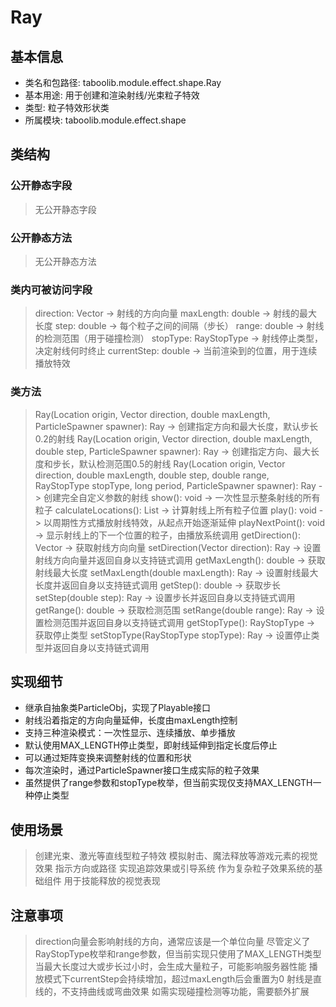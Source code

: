 # Ray

## 基本信息
- 类名和包路径: taboolib.module.effect.shape.Ray
- 基本用途: 用于创建和渲染射线/光束粒子特效
- 类型: 粒子特效形状类
- 所属模块: taboolib.module.effect.shape

## 类结构

### 公开静态字段
> 无公开静态字段

### 公开静态方法
> 无公开静态方法

### 类内可被访问字段
> direction: Vector -> 射线的方向向量
> maxLength: double -> 射线的最大长度
> step: double -> 每个粒子之间的间隔（步长）
> range: double -> 射线的检测范围（用于碰撞检测）
> stopType: RayStopType -> 射线停止类型，决定射线何时终止
> currentStep: double -> 当前渲染到的位置，用于连续播放特效

### 类方法
> Ray(Location origin, Vector direction, double maxLength, ParticleSpawner spawner): Ray -> 创建指定方向和最大长度，默认步长0.2的射线
> Ray(Location origin, Vector direction, double maxLength, double step, ParticleSpawner spawner): Ray -> 创建指定方向、最大长度和步长，默认检测范围0.5的射线
> Ray(Location origin, Vector direction, double maxLength, double step, double range, RayStopType stopType, long period, ParticleSpawner spawner): Ray -> 创建完全自定义参数的射线
> show(): void -> 一次性显示整条射线的所有粒子
> calculateLocations(): List<Location> -> 计算射线上所有粒子位置
> play(): void -> 以周期性方式播放射线特效，从起点开始逐渐延伸
> playNextPoint(): void -> 显示射线上的下一个位置的粒子，由播放系统调用
> getDirection(): Vector -> 获取射线方向向量
> setDirection(Vector direction): Ray -> 设置射线方向向量并返回自身以支持链式调用
> getMaxLength(): double -> 获取射线最大长度
> setMaxLength(double maxLength): Ray -> 设置射线最大长度并返回自身以支持链式调用
> getStep(): double -> 获取步长
> setStep(double step): Ray -> 设置步长并返回自身以支持链式调用
> getRange(): double -> 获取检测范围
> setRange(double range): Ray -> 设置检测范围并返回自身以支持链式调用
> getStopType(): RayStopType -> 获取停止类型
> setStopType(RayStopType stopType): Ray -> 设置停止类型并返回自身以支持链式调用

## 实现细节
- 继承自抽象类ParticleObj，实现了Playable接口
- 射线沿着指定的方向向量延伸，长度由maxLength控制
- 支持三种渲染模式：一次性显示、连续播放、单步播放
- 默认使用MAX_LENGTH停止类型，即射线延伸到指定长度后停止
- 可以通过矩阵变换来调整射线的位置和形状
- 每次渲染时，通过ParticleSpawner接口生成实际的粒子效果
- 虽然提供了range参数和stopType枚举，但当前实现仅支持MAX_LENGTH一种停止类型

## 使用场景
> 创建光束、激光等直线型粒子特效
> 模拟射击、魔法释放等游戏元素的视觉效果
> 指示方向或路径
> 实现追踪效果或引导系统
> 作为复杂粒子效果系统的基础组件
> 用于技能释放的视觉表现

## 注意事项
> direction向量会影响射线的方向，通常应该是一个单位向量
> 尽管定义了RayStopType枚举和range参数，但当前实现只使用了MAX_LENGTH类型
> 当最大长度过大或步长过小时，会生成大量粒子，可能影响服务器性能
> 播放模式下currentStep会持续增加，超过maxLength后会重置为0
> 射线是直线的，不支持曲线或弯曲效果
> 如需实现碰撞检测等功能，需要额外扩展
